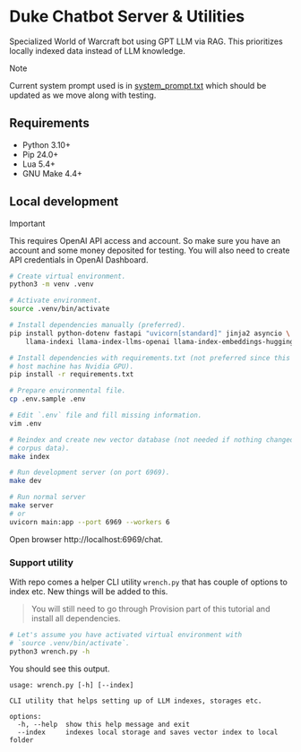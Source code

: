 # Duke Chatbot Server & Utilities

Specialized World of Warcraft bot using GPT LLM via RAG. This prioritizes
locally indexed data instead of LLM knowledge.

> [!NOTE]
> Current system prompt used is in [system_prompt.txt](./system_prompt.txt)
> which should be updated as we move along with testing.

## Requirements

- Python 3.10+
- Pip 24.0+
- Lua 5.4+
- GNU Make 4.4+

## Local development

> [!IMPORTANT]
> This requires OpenAI API access and account. So make sure you have an account
> and some money deposited for testing. You will also need to create API
> credentials in OpenAI Dashboard.

```sh
# Create virtual environment.
python3 -m venv .venv

# Activate environment.
source .venv/bin/activate

# Install dependencies manually (preferred).
pip install python-dotenv fastapi "uvicorn[standard]" jinja2 asyncio \
    llama-indexi llama-index-llms-openai llama-index-embeddings-huggingface

# Install dependencies with requirements.txt (not preferred since this implies
# host machine has Nvidia GPU).
pip install -r requirements.txt

# Prepare environmental file.
cp .env.sample .env

# Edit `.env` file and fill missing information.
vim .env

# Reindex and create new vector database (not needed if nothing changed in
# corpus data).
make index

# Run development server (on port 6969).
make dev

# Run normal server
make server
# or
uvicorn main:app --port 6969 --workers 6
```

Open browser http://localhost:6969/chat.

### Support utility

With repo comes a helper CLI utility `wrench.py` that has couple of
options to index etc. New things will be added to this.

> You will still need to go through Provision part of this tutorial and
> install all dependencies.

```sh
# Let's assume you have activated virtual environment with
# `source .venv/bin/activate`.
python3 wrench.py -h
```

You should see this output.

```text
usage: wrench.py [-h] [--index]

CLI utility that helps setting up of LLM indexes, storages etc.

options:
  -h, --help  show this help message and exit
  --index     indexes local storage and saves vector index to local folder
```

